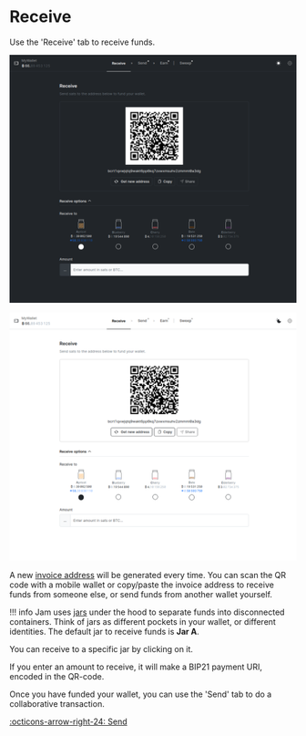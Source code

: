 # Receive

Use the 'Receive' tab to receive funds.

![](../assets/interface/receive.png#only-dark)

![](../assets/interface/receive-light.png#only-light)

A new [invoice address][address] will be generated every time. You can scan the
QR code with a mobile wallet or copy/paste the invoice address to receive funds
from someone else, or send funds from another wallet yourself.

!!! info
    Jam uses [jars][jars] under the hood to separate funds into disconnected
    containers. Think of jars as different pockets in your wallet, or different
    identities. The default jar to receive funds is **Jar A**.

You can receive to a specific jar by clicking on it.

If you enter an amount to receive, it will make a BIP21 payment URI, encoded in the QR-code.

Once you have funded your wallet, you can use the 'Send' tab to do
a collaborative transaction.

[jars]: /glossary/#jar
[address]: /glossary/#address

[:octicons-arrow-right-24: Send][send]

[send]: 02-send.md
